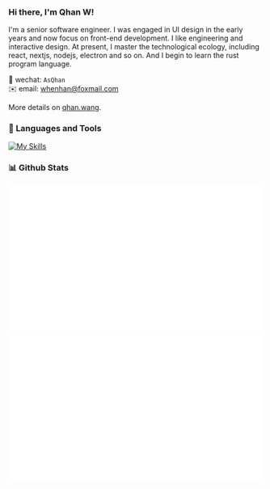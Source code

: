 ### Hi there, I'm Qhan W!

I'm a senior software engineer. I was engaged in UI design in the early years and now focus on front-end development. I like engineering and interactive design. At present, I master the technological ecology, including react, nextjs, nodejs, electron and so on. And I begin to learn the rust program language.

💬 wechat: `AsQhan`  
✉️ email: <a mailto="whenhan@foxmail.com">whenhan@foxmail.com</a>  

More details on [qhan.wang](https://qhan.wang).

### 🔨 Languages and Tools
[![My Skills](https://skillicons.dev/icons?i=ts,nodejs,rust,react,nextjs,graphql,tauri,electron,tailwind,sass,wasm,nestjs,prisma,ai,ps)](https://skillicons.dev)

### 📊 Github Stats<a href='https://github.com/qhanw/github-stats-visual'>
![](https://raw.githubusercontent.com/qhanw/github-stats-visual/master/generated/overview.svg#gh-light-mode-only)
![](https://raw.githubusercontent.com/qhanw/github-stats-visual/master/generated/languages.svg#gh-light-mode-only)
